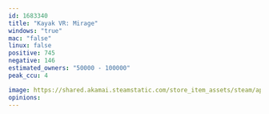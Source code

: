 ```yaml
---
id: 1683340
title: "Kayak VR: Mirage"
windows: "true"
mac: "false"
linux: false
positive: 745
negative: 146
estimated_owners: "50000 - 100000"
peak_ccu: 4

image: https://shared.akamai.steamstatic.com/store_item_assets/steam/apps/1683340/header.jpg?t=1726575866
opinions:
---
```

